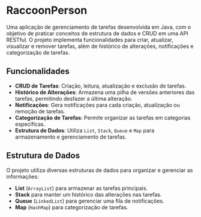 # RaccoonPerson

Uma aplicação de gerenciamento de tarefas desenvolvida em Java, com o objetivo de praticar conceitos de estrutura de dados e CRUD em uma API RESTful. O projeto implementa funcionalidades para criar, atualizar, visualizar e remover tarefas, além de histórico de alterações, notificações e categorização de tarefas.

## Funcionalidades

- **CRUD de Tarefas**: Criação, leitura, atualização e exclusão de tarefas.
- **Histórico de Alterações**: Armazena uma pilha de versões anteriores das tarefas, permitindo desfazer a última alteração.
- **Notificações**: Gera notificações para cada criação, atualização ou remoção de tarefas.
- **Categorização de Tarefas**: Permite organizar as tarefas em categorias específicas.
- **Estrutura de Dados**: Utiliza `List`, `Stack`, `Queue` e `Map` para armazenamento e gerenciamento de tarefas.

## Estrutura de Dados

O projeto utiliza diversas estruturas de dados para organizar e gerenciar as informações:

- **List** (`ArrayList`) para armazenar as tarefas principais.
- **Stack** para manter um histórico das alterações nas tarefas.
- **Queue** (`LinkedList`) para gerenciar uma fila de notificações.
- **Map** (`HashMap`) para categorização de tarefas.
